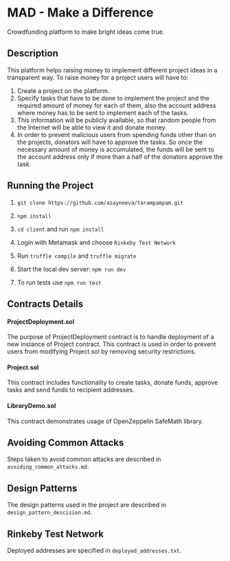 # MAD - Make a Difference

Crowdfunding platform to make bright ideas come true.

## Description

This platform helps raising money to implement different project ideas in a transparent way. To raise money for a project users will have to:
1. Create a project on the platform. 
2. Specify tasks that have to be done to implement the project and the required amount of money for each of them, also the account address where money has to be sent to implement each of the tasks.
3. This information will be publicly available, so that random people from the Internet will be able to view it and donate money.
4. In order to prevent malicious users from spending funds other than on the projects, donators will have to approve the tasks. So once the necessary amount of money is accumulated, the funds will be sent to the account address only if more than a half of the donators approve the task. 

## Running the Project

1. `git clone https://github.com/azayneeva/tarampampam.git`

2. `npm install`

3. `cd client` and run `npm install`

4. Login with Metamask and choose `Rinkeby Test Network`

5. Run `truffle compile` and `truffle migrate`

6. Start the local dev server: `npm run dev`

7. To run tests use `npm run test`

## Contracts Details

#### ProjectDeployment.sol

The purpose of ProjectDeployment contract is to handle deployment of a new instance of Project contract. This contract is used in order to prevent users from modifying Project.sol by removing security restrictions.

#### Project.sol

This contract includes functionality to create tasks, donate funds, approve tasks and send funds to recipient addresses.

#### LibraryDemo.sol

This contract demonstrates usage of OpenZeppelin SafeMath library.

## Avoiding Common Attacks

Steps taken to avoid common attacks are described in `avoiding_common_attacks.md`.

## Design Patterns

The design patterns used in the project are described in `design_pattern_descision.md`.

## Rinkeby Test Network
Deployed addresses are specified in `deployed_addresses.txt`.